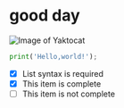 # good day
![Image of Yaktocat](https://octodex.github.com/images/yaktocat.png)
```python
print('Hello,world!');
```
- [x] List syntax is required
- [x] This item is complete
- [ ] This item is not complete
